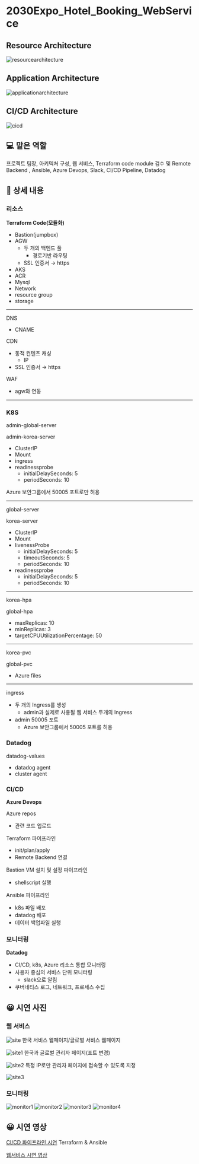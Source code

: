 # 2030Expo_Hotel_Booking_WebService
## Resource Architecture

![resourcearchitecture](https://user-images.githubusercontent.com/73948888/236821124-ea89afce-482b-4844-b9d7-b6fd61505e65.png)

## Application Architecture

![applicationarchitecture](https://user-images.githubusercontent.com/73948888/236821138-3c8f1f3c-8326-4015-969a-2ec715fb2d3e.png)

## CI/CD Architecture

![cicd](https://user-images.githubusercontent.com/73948888/236821164-fc181b29-28c2-4166-a0fd-a51366843f8f.png)

## 💻 맡은 역할

프로젝트 팀장, 아키텍처 구성, 웹 서비스, Terraform code module 검수 및 Remote Backend , Ansible, Azure Devops, Slack, CI/CD Pipeline, Datadog

## 📖 상세 내용

### 리소스

**Terraform Code(모듈화)**

- Bastion(jumpbox)
- AGW
    - 두 개의 백엔드 풀
        - 경로기반 라우팅
    - SSL 인증서 → https
- AKS
- ACR
- Mysql
- Network
- resource group
- storage

---

DNS

- CNAME

CDN

- 동적 컨텐츠 캐싱
    - IP
- SSL 인증서 → https

WAF

- agw와 연동

---

### K8S

admin-global-server

admin-korea-server

- ClusterIP
- Mount
- ingress
- readinessprobe
    - initialDelaySeconds: 5
    - periodSeconds: 10

Azure 보안그룹에서 50005 포트로만 허용

---

global-server

korea-server

- ClusterIP
- Mount
- livenessProbe
    - initialDelaySeconds: 5
    - timeoutSeconds: 5
    - periodSeconds: 10
- readinessprobe
    - initialDelaySeconds: 5
    - periodSeconds: 10

---

korea-hpa

global-hpa

- maxReplicas: 10
- minReplicas: 3
- targetCPUUtilizationPercentage: 50

---

korea-pvc

global-pvc

- Azure files

---

ingress

- 두 개의 Ingress를 생성
    - admin과 실제로 사용될 웹 서비스 두개의 Ingress
- admin 50005 포트
    - Azure 보안그룹에서 50005 포트를 허용

### Datadog

datadog-values

- datadog agent
- cluster agent

### CI/CD

**Azure Devops**

Azure repos

- 관련 코드 업로드

Terraform 파이프라인

- init/plan/apply
- Remote Backend 연결

Bastion VM 설치 및 설정 파이프라인

- shellscript 실행

Ansible 파이프라인

- k8s 파일 배포
- datadog 배포
- 데이터 백업파일 실행

### 모니터링

**Datadog**

- CI/CD, k8s, Azure 리소스 통합 모니터링
- 사용자 중심의 서비스 단위 모니터링
    - slack으로 알림
- 쿠버네티스 로그, 네트워크, 프로세스 수집

## 😀 시연 사진

### 웹 서비스

![site](https://user-images.githubusercontent.com/73948888/236822320-cf48b2d9-c3d3-4f5a-9c22-937be0385a3b.png)
한국 서비스 웹페이지/글로벌 서비스 웹페이지

![site1](https://user-images.githubusercontent.com/73948888/236822326-53aa2442-edbd-4616-96f7-f551f3b5ec00.png)
한국과 글로벌 관리자 페이지(포트 변경)

![site2](https://user-images.githubusercontent.com/73948888/236822329-9127e061-ef32-46a6-b6fe-fd2b3f6d6902.png)
특정 IP로만 관리자 페이지에 접속할 수 있도록 지정

![site3](https://user-images.githubusercontent.com/73948888/236822332-face68a8-0ad5-45bc-ba34-6044347ef715.png)

### 모니터링

![monitor1](https://user-images.githubusercontent.com/73948888/236823188-9500aa62-c2a9-4948-8d80-1abf7cf231a4.png)
![monitor2](https://user-images.githubusercontent.com/73948888/236823192-ddac491f-2ee9-4209-b196-911ce57c6899.png)
![monitor3](https://user-images.githubusercontent.com/73948888/236823195-2201866d-abc5-4086-8a99-0a33f911185c.png)
![monitor4](https://user-images.githubusercontent.com/73948888/236823197-794bba8e-7d0b-4e44-9261-fe3446179841.png)

## 😀 시연 영상

[CI/CD 파이프라인 시연](https://www.youtube.com/watch?v=Ea_pYwdn_A0&ab_channel=%EC%9D%B4%EC%B0%BD%ED%9D%AC)
Terraform & Ansible


[웹서비스 시연 영상](https://www.youtube.com/watch?v=XTS04REfvnA)


